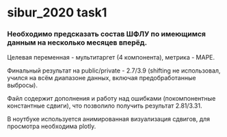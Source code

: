 # sibur_2020 task1

### Необходимо предсказать состав ШФЛУ по имеющимся данным на несколько месяцев вперёд.
Целевая переменная - мультитаргет (4 компонента), метрика - MAPE.

Финальный результат на public/private - 2.7/3.9 (shifting не использовал, учился на всём диапазоне данных, включая предобработанные выбросы).

Файл содержит дополнения и работу над ошибками (покомпонентные константные сдвиги), что позволило получить результат 2.81/3.31.

В ноутбуке используется анимированная визуализация сдвигов, для просмотра необходима plotly.
